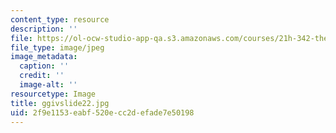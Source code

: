 ```yaml
---
content_type: resource
description: ''
file: https://ol-ocw-studio-app-qa.s3.amazonaws.com/courses/21h-342-the-royal-family-fall-2003/2f9e1153eabf520ecc2defade7e50198_ggivslide22.jpg
file_type: image/jpeg
image_metadata:
  caption: ''
  credit: ''
  image-alt: ''
resourcetype: Image
title: ggivslide22.jpg
uid: 2f9e1153-eabf-520e-cc2d-efade7e50198
---
```

